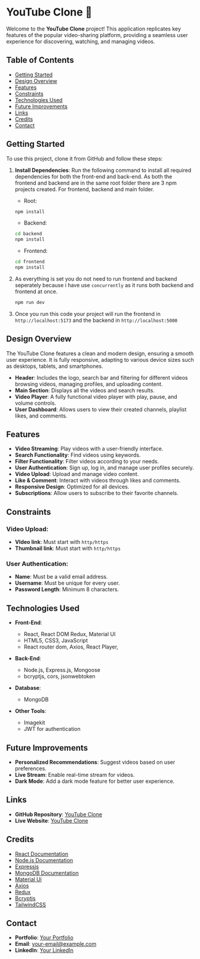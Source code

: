 # YouTube Clone 🎥

Welcome to the **YouTube Clone** project! This application replicates key features of the popular video-sharing platform, providing a seamless user experience for discovering, watching, and managing videos.

## Table of Contents

- [Getting Started](#getting-started)
- [Design Overview](#design-overview)
- [Features](#features)
- [Constraints](#constraints)
- [Technologies Used](#technologies-used)
- [Future Improvements](#future-improvements)
- [Links](#links)
- [Credits](#credits)
- [Contact](#contact)

## Getting Started

To use this project, clone it from GitHub and follow these steps:

1. **Install Dependencies**: Run the following command to install all required dependencies for both the front-end and back-end. As both the frontend and backend are in the same root folder there are 3 npm projects created. For frontend, backend and main folder.

	- Root: 
	```bash
	npm install
	```

	- Backend: 
	```bash
	cd backend
	npm install
	```
	
	- Frontend: 
	```bash
	cd frontend
	npm install
	```
	
2. As everything is set you do not need to run frontend and backend seperately because i have use `concurrently` as it runs both backend and frontend at once.

	```bash
	npm run dev
	```

3. Once you run this code your project will run the frontend in `http://localhost:5173` and the backend in `http://localhost:5000`

## Design Overview

The YouTube Clone features a clean and modern design, ensuring a smooth user experience. It is fully responsive, adapting to various device sizes such as desktops, tablets, and smartphones.

- **Header**: Includes the logo, search bar and filtering for different videos browsing videos, managing profiles, and uploading content.
- **Main Section**: Displays all the videos and search results.
- **Video Player**: A fully functional video player with play, pause, and volume controls.
- **User Dashboard**: Allows users to view their created channels, playlist likes, and comments.

## Features

- **Video Streaming**: Play videos with a user-friendly interface.
- **Search Functionality**: Find videos using keywords.
- **Filter Functionality**: Filter videos according to your needs.
- **User Authentication**: Sign up, log in, and manage user profiles securely.
- **Video Upload**: Upload and manage video content.
- **Like & Comment**: Interact with videos through likes and comments.
- **Responsive Design**: Optimized for all devices.
- **Subscriptions**: Allow users to subscribe to their favorite channels.

## Constraints

### Video Upload:

- **VIdeo link**: Must start with `http/https`
- **Thumbnail link**: Must start with `http/https`

### User Authentication:

- **Name**: Must be a valid email address.
- **Username**: Must be unique for every user.
- **Password Length**: Minimum 8 characters.

## Technologies Used

- **Front-End**:
  - React, React DOM Redux, Material UI
  - HTML5, CSS3, JavaScript
  - React router dom, Axios, React Player, 
  
- **Back-End**:
  - Node.js, Express.js, Mongoose
  - bcryptjs, cors, jsonwebtoken
  
- **Database**:
  - MongoDB
  
- **Other Tools**:
  - Imagekit
  - JWT for authentication

## Future Improvements

- **Personalized Recommendations**: Suggest videos based on user preferences.
- **Live Stream**: Enable real-time stream for videos.
- **Dark Mode**: Add a dark mode feature for better user experience.

## Links

- **GitHub Repository**: [YouTube Clone](https://github.com/pradeep13jena/Youtube)
- **Live Website**: [YouTube Clone](https://youtube-clone.example.com)

## Credits

- [React Documentation](https://reactjs.org/docs/getting-started.html)
- [Node.js Documentation](https://nodejs.org/en/docs/)
- [Expressjs](https://www.npmjs.com/package/express)
- [MongoDB Documentation](https://www.mongodb.com/docs/)
- [Material Ui](https://mui.com/material-ui/getting-started/)
- [Axios](https://www.npmjs.com/package/axios)
- [Redux](https://redux-toolkit.js.org/introduction/getting-started)
- [Bcryptjs](https://www.npmjs.com/package/bcryptjs)
- [TailwindCSS](https://tailwindcss.com/docs/guides/vite)

## Contact

- **Portfolio**: [Your Portfolio](https://pradeepjena.netlify.app/)
- **Email**: [your-email@example.com](mailto\:goldrushatjenas@gmail.com)
- **LinkedIn**: [Your LinkedIn](https://linkedin.com/in/pradeepjena)
